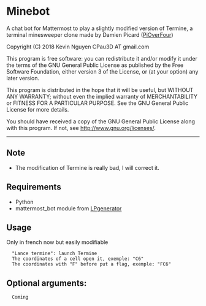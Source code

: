 # Minebot
A chat bot for Mattermost to play a slightly modified version of Termine, a terminal minesweeper clone made by Damien Picard ([PiOverFour](https://github.com/PiOverFour/termine))

Copyright (C) 2018 Kevin Nguyen CPau3D AT gmail.com

This program is free software: you can redistribute it and/or modify
it under the terms of the GNU General Public License as published by
the Free Software Foundation, either version 3 of the License, or
(at your option) any later version.

This program is distributed in the hope that it will be useful,
but WITHOUT ANY WARRANTY; without even the implied warranty of
MERCHANTABILITY or FITNESS FOR A PARTICULAR PURPOSE.  See the
GNU General Public License for more details.

You should have received a copy of the GNU General Public License
along with this program.  If not, see <http://www.gnu.org/licenses/>.

---

## Note
* The modification of Termine is really bad, I will correct it.

## Requirements
* Python
* mattermost_bot module from [LPgenerator](https://github.com/LPgenerator/mattermost_bot)

## Usage
Only in french now but easily modifiable
```
  "Lance termine": launch Termine
  The coordinates of a cell open it, exemple: "C6"
  The coordinates with "F" before put a flag, exemple: "FC6"
```

## Optional arguments:
```
  Coming
```

